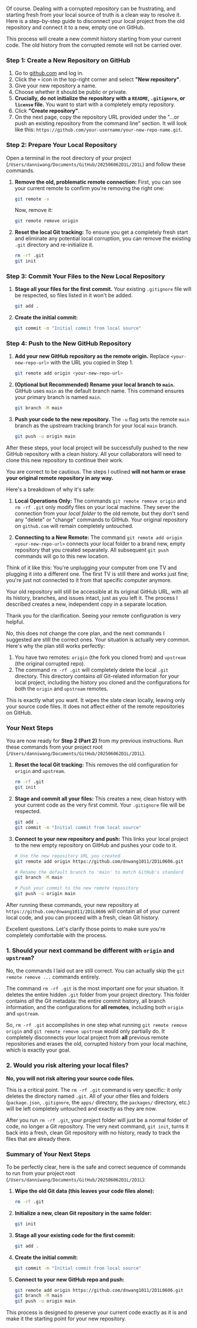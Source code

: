 
Of course. Dealing with a corrupted repository can be frustrating, and starting fresh from your local source of truth is a clean way to resolve it. Here is a step-by-step guide to disconnect your local project from the old repository and connect it to a new, empty one on GitHub.

This process will create a new commit history starting from your current code. The old history from the corrupted remote will not be carried over.

### Step 1: Create a New Repository on GitHub

1.  Go to [github.com](https://github.com) and log in.
2.  Click the `+` icon in the top-right corner and select **"New repository"**.
3.  Give your new repository a name.
4.  Choose whether it should be public or private.
5.  **Crucially, do not initialize the repository with a `README`, `.gitignore`, or `license` file.** You want to start with a completely empty repository.
6.  Click **"Create repository"**.
7.  On the next page, copy the repository URL provided under the "…or push an existing repository from the command line" section. It will look like this: `https://github.com/your-username/your-new-repo-name.git`.

### Step 2: Prepare Your Local Repository

Open a terminal in the root directory of your project (`/Users/danniwang/Documents/GitHub/202506062D1L/2D1L`) and follow these commands.

1.  **Remove the old, problematic remote connection:**
    First, you can see your current remote to confirm you're removing the right one:
    ```bash
    git remote -v
    ```
    Now, remove it:
    ```bash
    git remote remove origin
    ```

2.  **Reset the local Git tracking:**
    To ensure you get a completely fresh start and eliminate any potential local corruption, you can remove the existing `.git` directory and re-initialize it.

    ```bash
    rm -rf .git
    git init
    ```

### Step 3: Commit Your Files to the New Local Repository

1.  **Stage all your files for the first commit.** Your existing `.gitignore` file will be respected, so files listed in it won't be added.
    ```bash
    git add .
    ```

2.  **Create the initial commit:**
    ```bash
    git commit -m "Initial commit from local source"
    ```

### Step 4: Push to the New GitHub Repository

1.  **Add your new GitHub repository as the remote origin.** Replace `<your-new-repo-url>` with the URL you copied in Step 1.
    ```bash
    git remote add origin <your-new-repo-url>
    ```

2.  **(Optional but Recommended) Rename your local branch to `main`.** GitHub uses `main` as the default branch name. This command ensures your primary branch is named `main`.
    ```bash
    git branch -M main
    ```

3.  **Push your code to the new repository.** The `-u` flag sets the remote `main` branch as the upstream tracking branch for your local `main` branch.
    ```bash
    git push -u origin main
    ```

After these steps, your local project will be successfully pushed to the new GitHub repository with a clean history. All your collaborators will need to clone this new repository to continue their work.

You are correct to be cautious. The steps I outlined **will not harm or erase your original remote repository in any way.**

Here's a breakdown of why it's safe:

1.  **Local Operations Only:** The commands `git remote remove origin` and `rm -rf .git` only modify files on your local machine. They sever the connection from your *local folder* to the old remote, but they don't send any "delete" or "change" commands to GitHub. Your original repository on `github.com` will remain completely untouched.

2.  **Connecting to a New Remote:** The command `git remote add origin <your-new-repo-url>` connects your local folder to a brand new, empty repository that you created separately. All subsequent `git push` commands will go to this new location.

Think of it like this: You're unplugging your computer from one TV and plugging it into a different one. The first TV is still there and works just fine; you're just not connected to it from that specific computer anymore.

Your old repository will still be accessible at its original GitHub URL, with all its history, branches, and issues intact, just as you left it. The process I described creates a new, independent copy in a separate location.

Thank you for the clarification. Seeing your remote configuration is very helpful.

No, this does not change the core plan, and the next commands I suggested are still the correct ones. Your situation is actually very common. Here's why the plan still works perfectly:

1.  You have two remotes: `origin` (the fork you cloned from) and `upstream` (the original corrupted repo).
2.  The command `rm -rf .git` will completely delete the local `.git` directory. This directory contains *all* Git-related information for your local project, including the history you cloned and the configurations for *both* the `origin` and `upstream` remotes.

This is exactly what you want. It wipes the slate clean locally, leaving only your source code files. It does not affect either of the remote repositories on GitHub.

### Your Next Steps

You are now ready for **Step 2 (Part 2)** from my previous instructions. Run these commands from your project root (`/Users/danniwang/Documents/GitHub/202506062D1L/2D1L`).

1.  **Reset the local Git tracking:** This removes the old configuration for `origin` and `upstream`.
    ```bash
    rm -rf .git
    git init
    ```

2.  **Stage and commit all your files:** This creates a new, clean history with your current code as the very first commit. Your `.gitignore` file will be respected.
    ```bash
    git add .
    git commit -m "Initial commit from local source"
    ```

3.  **Connect to your new repository and push:** This links your local project to the new empty repository on GitHub and pushes your code to it.
    ```bash
    # Use the new repository URL you created
    git remote add origin https://github.com/dnwang1011/2D1L0606.git
    
    # Rename the default branch to 'main' to match GitHub's standard
    git branch -M main
    
    # Push your commit to the new remote repository
    git push -u origin main
    ```

After running these commands, your new repository at `https://github.com/dnwang1011/2D1L0606` will contain all of your current local code, and you can proceed with a fresh, clean Git history.

Excellent questions. Let's clarify those points to make sure you're completely comfortable with the process.

### 1. Should your next command be different with `origin` and `upstream`?

No, the commands I laid out are still correct. You can actually skip the `git remote remove ...` commands entirely.

The command `rm -rf .git` is the most important one for your situation. It deletes the entire hidden `.git` folder from your project directory. This folder contains *all* the Git metadata: the entire commit history, all branch information, and the configurations for **all remotes**, including both `origin` and `upstream`.

So, `rm -rf .git` accomplishes in one step what running `git remote remove origin` and `git remote remove upstream` would only partially do. It completely disconnects your local project from **all** previous remote repositories and erases the old, corrupted history from your local machine, which is exactly your goal.

### 2. Would you risk altering your local files?

**No, you will not risk altering your source code files.**

This is a critical point. The `rm -rf .git` command is very specific: it only deletes the directory named `.git`. All of your other files and folders (`package.json`, `.gitignore`, the `apps/` directory, the `packages/` directory, etc.) will be left completely untouched and exactly as they are now.

After you run `rm -rf .git`, your project folder will just be a normal folder of code, no longer a Git repository. The very next command, `git init`, turns it back into a fresh, clean Git repository with no history, ready to track the files that are already there.

### Summary of Your Next Steps

To be perfectly clear, here is the safe and correct sequence of commands to run from your project root (`/Users/danniwang/Documents/GitHub/202506062D1L/2D1L`):

1.  **Wipe the old Git data (this leaves your code files alone):**
    ```bash
    rm -rf .git
    ```

2.  **Initialize a new, clean Git repository in the same folder:**
    ```bash
    git init
    ```

3.  **Stage all your existing code for the first commit:**
    ```bash
    git add .
    ```

4.  **Create the initial commit:**
    ```bash
    git commit -m "Initial commit from local source"
    ```

5.  **Connect to your new GitHub repo and push:**
    ```bash
    git remote add origin https://github.com/dnwang1011/2D1L0606.git
    git branch -M main
    git push -u origin main
    ```

This process is designed to preserve your current code exactly as it is and make it the starting point for your new repository.
